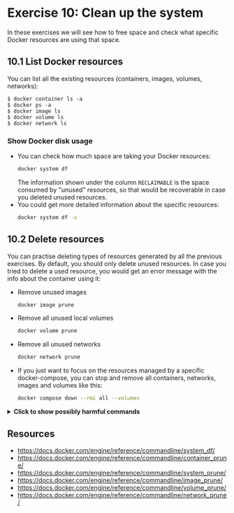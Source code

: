 # Exercise 10: Clean up the system

In these exercises we will see how to free space and check what specific Docker resources are using that space.

## 10.1 List Docker resources

You can list all the existing resources (containers, images, volumes, networks):

```console
$ docker container ls -a
$ docker ps -a
$ docker image ls
$ docker volume ls
$ docker network ls
```

### Show Docker disk usage

- You can check how much space are taking your Docker resources:
  ```bash
  docker system df
  ```
  The information shown under the column `RECLAIMABLE` is the space consumed by "unused" resources, so that would be recoverable in case you deleted unused resources.
- You could get more detailed information about the specific resources:
  ```bash
  docker system df -v
  ```

## 10.2 Delete resources

You can practise deleting types of resources generated by all the previous exercises. By default, you should only delete unused resources. In case you tried to delete a used resource, you would get an error message with the info about the container using it:

- Remove unused images
  ```bash
  docker image prune
  ```
- Remove all unused local volumes
  ```bash
  docker volume prune
  ```
- Remove all unused networks
  ```bash
  docker network prune
  ```
- If you just want to focus on the resources managed by a specific docker-compose, you can stop and remove all containers, networks, images and volumes like this:
  ```bash
  docker compose down --rmi all --volumes
  ```
  
<details>
<summary><b>Click to show possibly harmful commands</b></summary>

> **Warning!** these commands will delete stopped containers, if you have containers that you don't want to delete, don't try these.


- Remove all stopped containers
  ```bash
  docker container prune
  ```
- Remove all unused data (i.e. all unused containers, networks, images and optionally, volumes)
  ```bash
  docker system prune -a
  ```
</details>

## Resources

- https://docs.docker.com/engine/reference/commandline/system_df/
- https://docs.docker.com/engine/reference/commandline/container_prune/
- https://docs.docker.com/engine/reference/commandline/system_prune/
- https://docs.docker.com/engine/reference/commandline/image_prune/
- https://docs.docker.com/engine/reference/commandline/volume_prune/
- https://docs.docker.com/engine/reference/commandline/network_prune/
